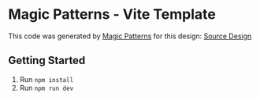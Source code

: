 # Magic Patterns - Vite Template

This code was generated by [Magic Patterns](https://magicpatterns.com) for this design: [Source Design](https://www.magicpatterns.com/c/5ndawfgo1gmugnybfwhpye)

## Getting Started

1. Run `npm install`
2. Run `npm run dev`
